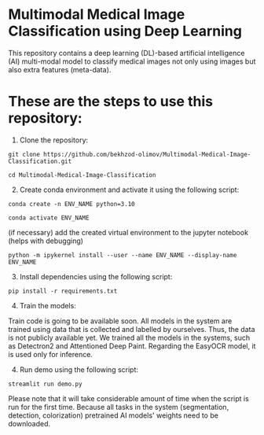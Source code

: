 # Multimodal Medical Image Classification using Deep Learning
This repository contains a deep learning (DL)-based artificial intelligence (AI) multi-modal model to classify medical images not only using images but also extra features (meta-data). 

# These are the steps to use this repository:

1. Clone the repository:

`git clone https://github.com/bekhzod-olimov/Multimodal-Medical-Image-Classification.git`

`cd Multimodal-Medical-Image-Classification`

2. Create conda environment and activate it using the following script:
   
`conda create -n ENV_NAME python=3.10`

`conda activate ENV_NAME`

(if necessary) add the created virtual environment to the jupyter notebook (helps with debugging)

`python -m ipykernel install --user --name ENV_NAME --display-name ENV_NAME`

3. Install dependencies using the following script:

`pip install -r requirements.txt`

4. Train the models:

Train code is going to be available soon. All models in the system are trained using data that is collected and labelled by ourselves. Thus, the data is not publicly available yet. We trained all the models in the systems, such as Detectron2 and Attentioned Deep Paint. Regarding the EasyOCR model, it is used only for inference.

4. Run demo using the following script:

`streamlit run demo.py`

Please note that it will take considerable amount of time when the script is run for the first time. Because all tasks in the system (segmentation, detection, colorization) pretrained AI models' weights need to be downloaded.
